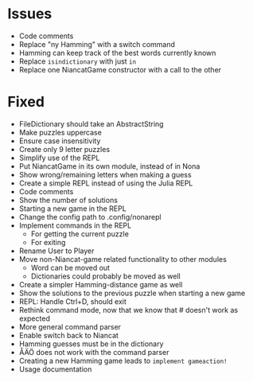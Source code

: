 Issues
======

- Code comments
- Replace "ny Hamming" with a switch command
- Hamming can keep track of the best words currently known
- Replace `isindictionary` with just `in`
- Replace one NiancatGame constructor with a call to the other

# Fixed
- FileDictionary should take an AbstractString
- Make puzzles uppercase
- Ensure case insensitivity
- Create only 9 letter puzzles
- Simplify use of the REPL
- Put NiancatGame in its own module, instead of in Nona
- Show wrong/remaining letters when making a guess
- Create a simple REPL instead of using the Julia REPL
- Code comments
- Show the number of solutions
- Starting a new game in the REPL
- Change the config path to .config/nonarepl
- Implement commands in the REPL
    + For getting the current puzzle
    + For exiting
- Rename User to Player
- Move non-Niancat-game related functionality to other modules
    + Word can be moved out
    + Dictionaries could probably be moved as well
- Create a simpler Hamming-distance game as well
- Show the solutions to the previous puzzle when starting a new game
- REPL: Handle Ctrl+D, should exit
- Rethink command mode, now that we know that # doesn't work as expected
- More general command parser
- Enable switch back to Niancat
- Hamming guesses must be in the dictionary
- ÅÄÖ does not work with the command parser
- Creating a new Hamming game leads to `implement gameaction!`
- Usage documentation